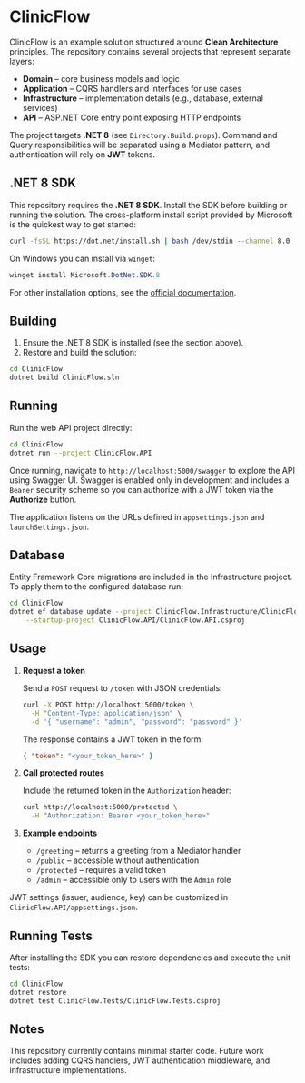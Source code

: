 # ClinicFlow

ClinicFlow is an example solution structured around **Clean Architecture** principles. The repository contains several projects that represent separate layers:

- **Domain** – core business models and logic
- **Application** – CQRS handlers and interfaces for use cases
- **Infrastructure** – implementation details (e.g., database, external services)
- **API** – ASP.NET Core entry point exposing HTTP endpoints


The project targets **.NET 8** (see `Directory.Build.props`). Command and Query responsibilities will be separated using a Mediator pattern, and authentication will rely on **JWT** tokens.

## .NET 8 SDK

This repository requires the **.NET 8 SDK**. Install the SDK before building or running the solution. The cross-platform install script provided by Microsoft is the quickest way to get started:

```bash
curl -fsSL https://dot.net/install.sh | bash /dev/stdin --channel 8.0
```

On Windows you can install via `winget`:

```powershell
winget install Microsoft.DotNet.SDK.8
```

For other installation options, see the [official documentation](https://learn.microsoft.com/dotnet/core/install/).

## Building

1. Ensure the .NET 8 SDK is installed (see the section above).
2. Restore and build the solution:

```bash
cd ClinicFlow
dotnet build ClinicFlow.sln
```

## Running

Run the web API project directly:

```bash
cd ClinicFlow
dotnet run --project ClinicFlow.API
```

Once running, navigate to `http://localhost:5000/swagger` to explore the API using Swagger UI.
Swagger is enabled only in development and includes a `Bearer` security scheme so you can authorize with a JWT token via the **Authorize** button.

The application listens on the URLs defined in `appsettings.json` and `launchSettings.json`.

## Database

Entity Framework Core migrations are included in the Infrastructure project. To apply them to the configured database run:

```bash
cd ClinicFlow
dotnet ef database update --project ClinicFlow.Infrastructure/ClinicFlow.Infrastructure.csproj \
    --startup-project ClinicFlow.API/ClinicFlow.API.csproj
```

## Usage

1. **Request a token**
   
   Send a `POST` request to `/token` with JSON credentials:

   ```bash
   curl -X POST http://localhost:5000/token \
     -H "Content-Type: application/json" \
     -d '{ "username": "admin", "password": "password" }'
   ```

   The response contains a JWT token in the form:

   ```json
   { "token": "<your_token_here>" }
   ```

2. **Call protected routes**

   Include the returned token in the `Authorization` header:

   ```bash
   curl http://localhost:5000/protected \
     -H "Authorization: Bearer <your_token_here>"
   ```

3. **Example endpoints**
   
   - `/greeting` – returns a greeting from a Mediator handler
   - `/public` – accessible without authentication
   - `/protected` – requires a valid token
   - `/admin` – accessible only to users with the `Admin` role

JWT settings (issuer, audience, key) can be customized in `ClinicFlow.API/appsettings.json`.

## Running Tests

After installing the SDK you can restore dependencies and execute the unit tests:

```bash
cd ClinicFlow
dotnet restore
dotnet test ClinicFlow.Tests/ClinicFlow.Tests.csproj
```

## Notes

This repository currently contains minimal starter code. Future work includes adding CQRS handlers, JWT authentication middleware, and infrastructure implementations.
